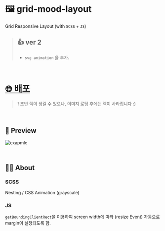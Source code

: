 # 🖼 grid-mood-layout
Grid Responsive Layout (with `SCSS` + `JS`)

> ## 👍 ver 2
> - `svg animation` 을 추가.

<br />


# [🌐 배포](https://thisisyjin.github.io/grid-mood-layout/)

> ❗️ 초반 렉이 생길 수 있으나, 이미지 로딩 후에는 렉이 사라집니다 :)

<br />


## 🎨 Preview


![exapmle](https://user-images.githubusercontent.com/89119982/175764151-10240f96-3d4c-4c29-857f-bb0848d42e9e.gif)


<br />

## 🙋‍♂️ About


### SCSS

Nesting / CSS Animation (grayscale)


### JS

`getBoundingClientRect`을 이용하여 screen width에 따라 (resize Event) 
자동으로 margin이 설정되도록 함.

